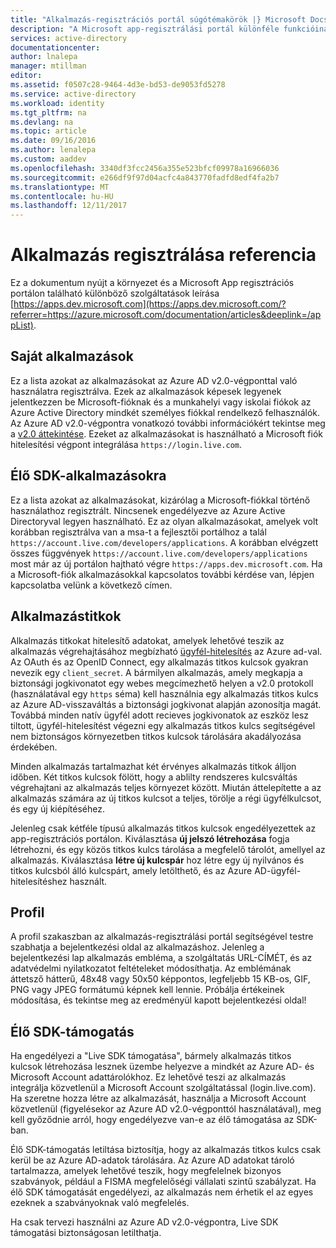```yaml
---
title: "Alkalmazás-regisztrációs portál súgótémakörök |} Microsoft Docs"
description: "A Microsoft app-regisztrálási portál különféle funkcióinak leírása."
services: active-directory
documentationcenter: 
author: lnalepa
manager: mtillman
editor: 
ms.assetid: f0507c28-9464-4d3e-bd53-de9053fd5278
ms.service: active-directory
ms.workload: identity
ms.tgt_pltfrm: na
ms.devlang: na
ms.topic: article
ms.date: 09/16/2016
ms.author: lenalepa
ms.custom: aaddev
ms.openlocfilehash: 3340df3fcc2456a355e523bfcf09978a16966036
ms.sourcegitcommit: e266df9f97d04acfc4a843770fadfd8edf4fa2b7
ms.translationtype: MT
ms.contentlocale: hu-HU
ms.lasthandoff: 12/11/2017
---
```

# <a name="app-registration-reference"></a>Alkalmazás regisztrálása referencia
Ez a dokumentum nyújt a környezet és a Microsoft App regisztrációs portálon található különböző szolgáltatások leírása [https://apps.dev.microsoft.com](https://apps.dev.microsoft.com/?referrer=https://azure.microsoft.com/documentation/articles&deeplink=/appList).

## <a name="my-applications"></a>Saját alkalmazások
Ez a lista azokat az alkalmazásokat az Azure AD v2.0-végponttal való használatra regisztrálva.  Ezek az alkalmazások képesek legyenek jelentkezzen be Microsoft-fióknak és a munkahelyi vagy iskolai fiókok az Azure Active Directory mindkét személyes fiókkal rendelkező felhasználók.  Az Azure AD v2.0-végpontra vonatkozó további információkért tekintse meg a [v2.0 áttekintése](active-directory-appmodel-v2-overview.md).  Ezeket az alkalmazásokat is használható a Microsoft fiók hitelesítési végpont integrálása `https://login.live.com`.

## <a name="live-sdk-applications"></a>Élő SDK-alkalmazásokra
Ez a lista azokat az alkalmazásokat, kizárólag a Microsoft-fiókkal történő használathoz regisztrált.  Nincsenek engedélyezve az Azure Active Directoryval legyen használható.  Ez az olyan alkalmazásokat, amelyek volt korábban regisztrálva van a msa-t a fejlesztői portálhoz a talál `https://account.live.com/developers/applications`.  A korábban elvégzett összes függvények `https://account.live.com/developers/applications` most már az új portálon hajtható végre `https://apps.dev.microsoft.com`.  Ha a Microsoft-fiók alkalmazásokkal kapcsolatos további kérdése van, lépjen kapcsolatba velünk a következő címen.

## <a name="application-secrets"></a>Alkalmazástitkok
Alkalmazás titkokat hitelesítő adatokat, amelyek lehetővé teszik az alkalmazás végrehajtásához megbízható [ügyfél-hitelesítés](http://tools.ietf.org/html/rfc6749#section-2.3) az Azure ad-val.  Az OAuth és az OpenID Connect, egy alkalmazás titkos kulcsok gyakran nevezik egy `client_secret`.  A bármilyen alkalmazás, amely megkapja a biztonsági jogkivonatot egy webes megcímezhető helyen a v2.0 protokoll (használatával egy `https` séma) kell használnia egy alkalmazás titkos kulcs az Azure AD-visszaváltás a biztonsági jogkivonat alapján azonosítja magát.  Továbbá minden natív ügyfél adott recieves jogkivonatok az eszköz lesz tiltott, ügyfél-hitelesítést végezni egy alkalmazás titkos kulcs segítségével nem biztonságos környezetben titkos kulcsok tárolására akadályozása érdekében.

Minden alkalmazás tartalmazhat két érvényes alkalmazás titkok álljon időben.  Két titkos kulcsok fölött, hogy a ablilty rendszeres kulcsváltás végrehajtani az alkalmazás teljes környezet között.  Miután áttelepítette a az alkalmazás számára az új titkos kulcsot a teljes, törölje a régi ügyfélkulcsot, és egy új kiépítéséhez.

Jelenleg csak kétféle típusú alkalmazás titkos kulcsok engedélyezettek az app-regisztrációs portálon.  Kiválasztása **új jelszó létrehozása** fogja létrehozni, és egy közös titkos kulcs tárolása a megfelelő tárolót, amellyel az alkalmazás.  Kiválasztása **létre új kulcspár** hoz létre egy új nyilvános és titkos kulcsból álló kulcspárt, amely letölthető, és az Azure AD-ügyfél-hitelesítéshez használt.

## <a name="profile"></a>Profil
A profil szakaszban az alkalmazás-regisztrálási portál segítségével testre szabhatja a bejelentkezési oldal az alkalmazáshoz.  Jelenleg a bejelentkezési lap alkalmazás embléma, a szolgáltatás URL-CÍMÉT, és az adatvédelmi nyilatkozatot feltételeket módosíthatja.  Az emblémának áttetsző hátterű, 48x48 vagy 50x50 képpontos, legfeljebb 15 KB-os, GIF, PNG vagy JPEG formátumú képnek kell lennie.  Próbálja értékeinek módosítása, és tekintse meg az eredményül kapott bejelentkezési oldal!

## <a name="live-sdk-support"></a>Élő SDK-támogatás
Ha engedélyezi a "Live SDK támogatása", bármely alkalmazás titkos kulcsok létrehozása lesznek üzembe helyezve a mindkét az Azure AD- és Microsoft Account adattárolókhoz.  Ez lehetővé teszi az alkalmazás integrálja közvetlenül a Microsoft Account szolgáltatással (login.live.com).  Ha szeretne hozza létre az alkalmazását, használja a Microsoft Account közvetlenül (figyelésekor az Azure AD v2.0-végponttól használatával), meg kell győződnie arról, hogy engedélyezve van-e az élő támogatása az SDK-ban.

Élő SDK-támogatás letiltása biztosítja, hogy az alkalmazás titkos kulcs csak kerül be az Azure AD-adatok tárolására.  Az Azure AD adatokat tároló tartalmazza, amelyek lehetővé teszik, hogy megfelelnek bizonyos szabványok, például a FISMA megfelelőségi vállalati szintű szabályzat.  Ha élő SDK támogatását engedélyezi, az alkalmazás nem érhetik el az egyes ezeknek a szabványoknak való megfelelés.

Ha csak tervezi használni az Azure AD v2.0-végpontra, Live SDK támogatási biztonságosan letilthatja.

